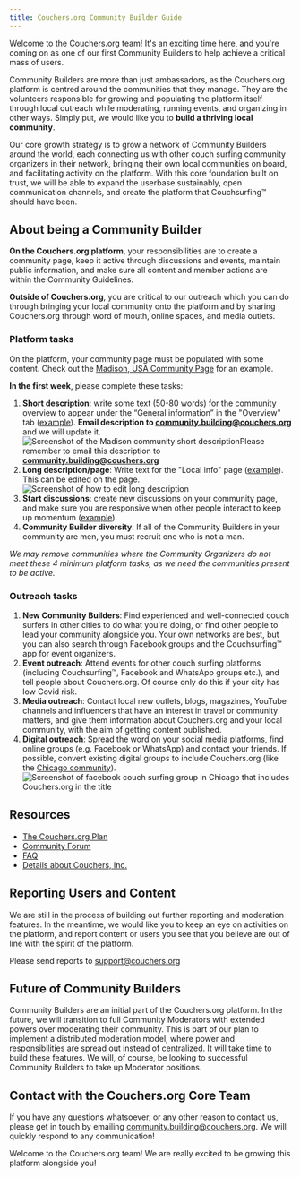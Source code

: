 ```yaml
---
title: Couchers.org Community Builder Guide
---
```


Welcome to the Couchers.org team! It's an exciting time here, and you're coming on as one of our first Community Builders to help achieve a critical mass of users.

Community Builders are more than just ambassadors, as the Couchers.org platform is centred around the communities that they manage. They are the volunteers responsible for growing and populating the platform itself through local outreach while moderating, running events, and organizing in other ways. Simply put, we would like you to **build a thriving local community**.

Our core growth strategy is to grow a network of Community Builders around the world, each connecting us with other couch surfing community organizers in their network, bringing their own local communities on board, and facilitating activity on the platform. With this core foundation built on trust, we will be able to expand the userbase sustainably, open communication channels, and create the platform that Couchsurfing™ should have been.


## About being a Community Builder

**On the Couchers.org platform**, your responsibilities are to create a community page, keep it active through discussions and events, maintain public information, and make sure all content and member actions are within the Community Guidelines.

**Outside of Couchers.org**, you are critical to our outreach which you can do through bringing your local community onto the platform and by sharing Couchers.org through word of mouth, online spaces, and media outlets. 

### Platform tasks

On the platform, your community page must be populated with some content. Check out the [Madison, USA Community Page](https://couchers.org/community/64/madison) for an example.

**In the first week**, please complete these tasks:



1. **Short description**: write some text (50-80 words) for the community overview to appear under the “General information” in the "Overview" tab ([example](https://couchers.org/community/64/madison)). **Email description to community.building@couchers.org** and we will update it. ![Screenshot of the Madison community short description](/img/docs/community_builder_short_description.jpg)Please remember to email this description to **community.building@couchers.org**
2. **Long description/page**: Write text for the "Local info" page ([example](https://couchers.org/community/64/madison/info)). This can be edited on the page. ![Screenshot of how to edit long description](/img/docs/community_builder_long_description.jpg)
3. **Start discussions**: create new discussions on your community page, and make sure you are responsive when other people interact to keep up momentum ([example](https://couchers.org/community/54/russia)).
4. **Community Builder diversity**: If all of the Community Builders in your community are men, you must recruit one who is not a man.

*We may remove communities where the Community Organizers do not meet these 4 minimum platform tasks, as we need the communities present to be active.*


### Outreach tasks

1. **New Community Builders**: Find experienced and well-connected couch surfers in other cities to do what you're doing, or find other people to lead your community alongside you. Your own networks are best, but you can also search through Facebook groups and the Couchsurfing™ app for event organizers.
2. **Event outreach**: Attend events for other couch surfing platforms (including Couchsurfing™, Facebook and WhatsApp groups etc.), and tell people about Couchers.org. Of course only do this if your city has low Covid risk.
3. **Media outreach**: Contact local new outlets, blogs, magazines, YouTube channels and influencers that have an interest in travel or community matters, and give them information about Couchers.org and your local community, with the aim of getting content published.
4. **Digital outreach**: Spread the word on your social media platforms, find online groups (e.g. Facebook or WhatsApp) and contact your friends. If possible, convert existing digital groups to include Couchers.org (like the [Chicago community](https://www.facebook.com/groups/cschicago/)). ![Screenshot of facebook couch surfing group in Chicago that includes Couchers.org in the title](/img/docs/community_builder_chicago_fb.jpg)


## Resources



* [The Couchers.org Plan](https://couchers.org/plan/)
* [Community Forum](https://community.couchers.org)
* [FAQ](https://couchers.org/faq/)
* [Details about Couchers, Inc.](https://couchers.org/foundation/)


## Reporting Users and Content

We are still in the process of building out further reporting and moderation features. In the meantime, we would like you to keep an eye on activities on the platform, and report content or users you see that you believe are out of line with the spirit of the platform.

Please send reports to [support@couchers.org](mailto:support@couchers.org)


## Future of Community Builders

Community Builders are an initial part of the Couchers.org platform. In the future, we will transition to full Community Moderators with extended powers over moderating their community. This is part of our plan to implement a distributed moderation model, where power and responsibilities are spread out instead of centralized. It will take time to build these features. We will, of course, be looking to successful Community Builders to take up Moderator positions.


## Contact with the Couchers.org Core Team

If you have any questions whatsoever, or any other reason to contact us, please get in touch by emailing [community.building@couchers.org](mailto:community.building@couchers.org). We will quickly respond to any communication!

Welcome to the Couchers.org team! We are really excited to be growing this platform alongside you!
